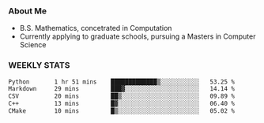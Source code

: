 ### About Me

- B.S. Mathematics, concetrated in Computation
- Currently applying to graduate schools, pursuing a Masters in Computer Science


### WEEKLY STATS
<!--START_SECTION:waka-->

```txt
Python       1 hr 51 mins    █████████████▒░░░░░░░░░░░   53.25 %
Markdown     29 mins         ███▓░░░░░░░░░░░░░░░░░░░░░   14.14 %
CSV          20 mins         ██▒░░░░░░░░░░░░░░░░░░░░░░   09.89 %
C++          13 mins         █▓░░░░░░░░░░░░░░░░░░░░░░░   06.40 %
CMake        10 mins         █▒░░░░░░░░░░░░░░░░░░░░░░░   05.02 %
```

<!--END_SECTION:waka-->
